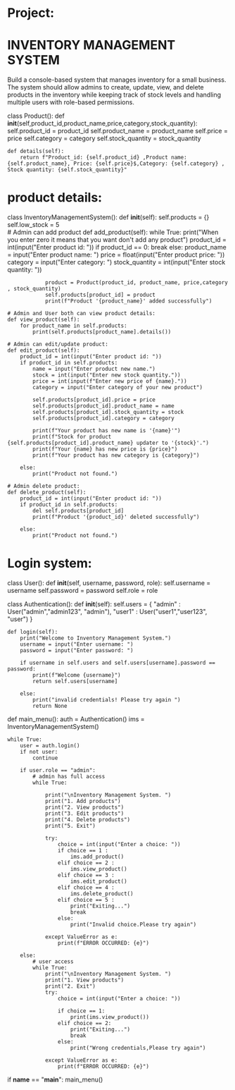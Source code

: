 # Project:
#          INVENTORY MANAGEMENT SYSTEM
 Build a console-based system that manages inventory for a small business. The system should allow admins to create, update, view, and delete products in the inventory while keeping track of stock levels and handling multiple users with role-based permissions.

<!-- Project -->
class Product():
    def __init__(self,product_id,product_name,price,category,stock_quantity):
        self.product_id = product_id
        self.product_name = product_name
        self.price = price 
        self.category = category
        self.stock_quantity = stock_quantity

    def details(self):
        return f"Product_id: {self.product_id} ,Product name: {self.product_name}, Price: {self.price}$,Category: {self.category} , Stock quantity: {self.stock_quantity}"

# product details:
class InventoryManagementSystem():
    def __init__(self):
        self.products = {}
        self.low_stock = 5   
    # Admin can add product
    def add_product(self):
        while True:
            print("When you enter zero it means that you want don't add any product")
            product_id = int(input("Enter product id: "))
            if product_id == 0:
                break
            else:
                product_name = input("Enter product name: ")
                price = float(input("Enter product price: "))
                category = input("Enter category: ")
                stock_quantity = int(input("Enter stock quantity: "))  
                
                
                product = Product(product_id, product_name, price,category , stock_quantity)
                self.products[product_id] = product
                print(f"Product '{product_name}' added successfully")
        
    # Admin and User both can view product details:
    def view_product(self):
        for product_name in self.products:
            print(self.products[product_name].details())
        
    # Admin can edit/update product:
    def edit_product(self):
        product_id = int(input("Enter product id: "))
        if product_id in self.products:
            name = input("Enter product new name.")
            stock = int(input("Enter new stock quantity."))
            price = int(input(f"Enter new price of {name}."))
            category = input("Enter category of your new product")

            self.products[product_id].price = price
            self.products[product_id].product_name = name
            self.products[product_id].stock_quantity = stock
            self.products[product_id].category = category

            print(f"Your product has new name is '{name}'")
            print(f"Stock for product {self.products[product_id].product_name} updater to '{stock}'.")
            print(f"Your {name} has new price is {price}")
            print(f"Your product has new category is {category}")

        else:
            print("Product not found.")

    # Admin delete product:
    def delete_product(self):
        product_id = int(input("Enter product id: "))
        if product_id in self.products:
            del self.products[product_id]
            print(f"Product '{product_id}' deleted successfully")

        else:
            print("Product not found.")

# Login system:
class User():
    def __init__(self, username, password, role):
        self.username = username
        self.password = password
        self.role = role 

class Authentication():
    def __init__(self):
        self.users = {
            "admin" : User("admin","admin123", "admin"),
            "user1" : User("user1","user123", "user")
        }
        
    def login(self):
        print("Welcome to Inventory Management System.")
        username = input("Enter username: ")
        password = input("Enter password: ")

        if username in self.users and self.users[username].password == password:
            print(f"Welcome {username}")
            return self.users[username]
            
        else:
            print("invalid credentials! Please try again ")
            return None
        
def main_menu():
    auth = Authentication()
    ims = InventoryManagementSystem()

    while True:
        user = auth.login()
        if not user:
            continue

        if user.role == "admin":
            # admin has full access
            while True:
                                
                print("\nInventory Management System. ")
                print("1. Add products")
                print("2. View products")
                print("3. Edit products")
                print("4. Delete products")
                print("5. Exit")

                try:
                    choice = int(input("Enter a choice: "))
                    if choice == 1 :
                        ims.add_product()
                    elif choice == 2 :
                        ims.view_product()
                    elif choice == 3 :
                        ims.edit_product()
                    elif choice == 4 :
                        ims.delete_product()
                    elif choice == 5 :
                        print("Exiting...")
                        break
                    else:
                        print("Invalid choice.Please try again")

                except ValueError as e:
                    print(f"ERROR OCCURRED: {e}")

        else:
            # user access
            while True:
                print("\nInventory Management System. ")
                print("1. View products")
                print("2. Exit")
                try:
                    choice = int(input("Enter a choice: "))

                    if choice == 1:
                        print(ims.view_product())
                    elif choice == 2:
                        print("Exiting...")
                        break
                    else:
                        print("Wrong credentials,Please try again")

                except ValueError as e:
                    print(f"ERROR OCCURRED: {e}")

if __name__ == "__main__":
    main_menu()
